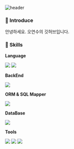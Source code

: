 ![header](https://capsule-render.vercel.app/api?type=waving&color=auto&height=300&section=header&text=%20🍋%20Hello,%20there!&fontSize=50&fontColor=FFFFFF&animation=fadeIn&fontAlignY=38&desc=I’m%20@lilylemonoh&descAlignY=55&descAlign=50&descSize=35)

### 👋 Introduce 
안녕하세요.
오연수의 깃허브입니다.
</br>

### 🌱 Skills

__Language__
  <p>
   <img src="https://img.shields.io/badge/Kotlin-7F52FF?style=for-the-badge&logo=kotlin&logoColor=white">
   <img src="https://img.shields.io/badge/Java-FF160B?style=for-the-badge&logo=java&logoColor=white"/> 
  </p>
  
**BackEnd**
  <p>
   <img src="https://img.shields.io/badge/Spring Boot-6DB33F?style=for-the-badge&logo=spring boot&logoColor=white">
  </p>
  
**ORM & SQL Mapper**
  <p>
   <img src="https://img.shields.io/badge/mybatis-010101?style=for-the-badge&logo=mybatis&logoColor=white"/>
  </p>
  
**DataBase**
  <p>
   <img src="https://img.shields.io/badge/MySQL-4479A1?style=for-the-badge&logo=mysql&logoColor=white">  
  </p>
  
  
**Tools**
  <p>
   <img src="https://img.shields.io/badge/jenkins-D24939?style=for-the-badge&logo=jenkins&logoColor=white"/>
   <img src="https://img.shields.io/badge/docker-2496ED?style=for-the-badge&logo=docker&logoColor=white"/>
   <img src="https://img.shields.io/badge/junit-25A162?style=for-the-badge&logo=junit5&logoColor=white"/>
  </p>

